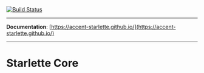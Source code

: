 <a href="https://travis-ci.org/accent-starlette/starlette-core">
    <img src="https://travis-ci.org/accent-starlette/starlette-core.svg?branch=master" alt="Build Status">
</a>

---

**Documentation**: [https://accent-starlette.github.io/](https://accent-starlette.github.io/)

---

# Starlette Core
